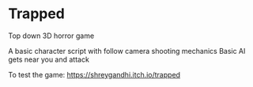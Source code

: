 # Trapped
Top down 3D horror game 

A basic character script with follow camera 
shooting mechanics 
Basic AI gets near you and attack

To test the game: https://shreygandhi.itch.io/trapped
